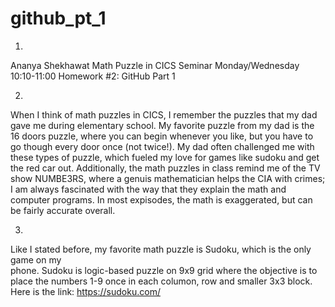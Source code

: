 # github_pt_1
1. 
Ananya Shekhawat 
Math Puzzle in CICS Seminar 
Monday/Wednesday 10:10-11:00
Homework #2: GitHub Part 1

2. 
When I think of math puzzles in CICS, I remember the puzzles that my dad gave me during 
elementary school. My favorite puzzle from my dad is the 16 doors puzzle, where you can 
begin whenever you like, but you have to go though every door once (not twice!). My dad 
often challenged me with these types of puzzle, which fueled my love for games like sudoku
and get the red car out. Additionally, the math puzzles in class remind me of the TV show 
NUMBE3RS, where a genuis mathematician helps the CIA with crimes; I am always fascinated
with the way that they explain the math and computer programs. In most expisodes, the math 
is exaggerated, but can be fairly accurate overall.

3. 
Like I stated before, my favorite math puzzle is Sudoku, which is the only game on my  
phone. Sudoku is logic-based puzzle on 9x9 grid where the objective is to place the numbers 
1-9 once in each columon, row and smaller 3x3 block. 
Here is the link: https://sudoku.com/

